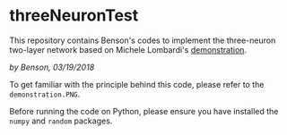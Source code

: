 # threeNeuronTest

This repository contains Benson's codes to implement the three-neuron two-layer network based on Michele Lombardi's [demonstration](http://cp2013.a4cp.org/slides/175.pdf). 

*by Benson, 03/19/2018*

To get familiar with the principle behind this code, please refer to the `demonstration.PNG`.

Before running the code on Python, please ensure you have installed the `numpy` and `random` packages.
